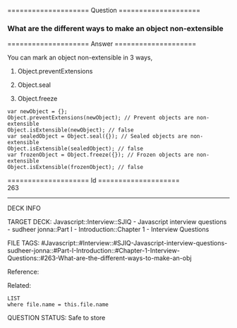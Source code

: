 ==================== Question ====================  

### What are the different ways to make an object non-extensible  

==================== Answer ====================  

You can mark an object non-extensible in 3 ways,

1. Object.preventExtensions

2. Object.seal

3. Object.freeze

<!-- codeblock-start -->
<pre><code class="hljs language-javascript"><span class="hljs-keyword">var</span> newObject = {};
<span class="hljs-title class_">Object</span>.<span class="hljs-title function_">preventExtensions</span>(newObject); <span class="hljs-comment">// Prevent objects are non-extensible</span>
<span class="hljs-title class_">Object</span>.<span class="hljs-title function_">isExtensible</span>(newObject); <span class="hljs-comment">// false</span>
<span class="hljs-keyword">var</span> sealedObject = <span class="hljs-title class_">Object</span>.<span class="hljs-title function_">seal</span>({}); <span class="hljs-comment">// Sealed objects are non-extensible</span>
<span class="hljs-title class_">Object</span>.<span class="hljs-title function_">isExtensible</span>(sealedObject); <span class="hljs-comment">// false</span>
<span class="hljs-keyword">var</span> frozenObject = <span class="hljs-title class_">Object</span>.<span class="hljs-title function_">freeze</span>({}); <span class="hljs-comment">// Frozen objects are non-extensible</span>
<span class="hljs-title class_">Object</span>.<span class="hljs-title function_">isExtensible</span>(frozenObject); <span class="hljs-comment">// false</span>
</code></pre>
<!-- codeblock-end -->

==================== Id ====================  
263

---

DECK INFO

TARGET DECK: Javascript::Interview::SJIQ - Javascript interview questions - sudheer jonna::Part I - Introduction::Chapter 1 - Interview Questions

FILE TAGS: #Javascript::#Interview::#SJIQ-Javascript-interview-questions-sudheer-jonna::#Part-I-Introduction::#Chapter-1-Interview-Questions::#263-What-are-the-different-ways-to-make-an-obj

Reference:

Related:

```dataview
LIST
where file.name = this.file.name
```

QUESTION STATUS: Safe to store
